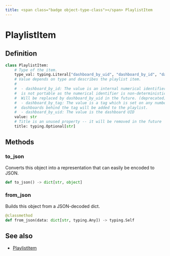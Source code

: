 ```yaml
---
title: <span class="badge object-type-class"></span> PlaylistItem
---
```

# <span class="badge object-type-class"></span> PlaylistItem

## Definition

```python
class PlaylistItem:
    # Type of the item.
    type_val: typing.Literal["dashboard_by_uid", "dashboard_by_id", "dashboard_by_tag"]
    # Value depends on type and describes the playlist item.
    # 
    #  - dashboard_by_id: The value is an internal numerical identifier set by Grafana. This
    #  is not portable as the numerical identifier is non-deterministic between different instances.
    #  Will be replaced by dashboard_by_uid in the future. (deprecated)
    #  - dashboard_by_tag: The value is a tag which is set on any number of dashboards. All
    #  dashboards behind the tag will be added to the playlist.
    #  - dashboard_by_uid: The value is the dashboard UID
    value: str
    # Title is an unused property -- it will be removed in the future
    title: typing.Optional[str]
```
## Methods

### <span class="badge object-method"></span> to_json

Converts this object into a representation that can easily be encoded to JSON.

```python
def to_json() -> dict[str, object]
```

### <span class="badge object-method"></span> from_json

Builds this object from a JSON-decoded dict.

```python
@classmethod
def from_json(data: dict[str, typing.Any]) -> typing.Self
```

## See also

 * <span class="badge builder"></span> [PlaylistItem](./builder-PlaylistItem.md)
